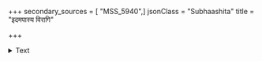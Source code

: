 +++
secondary_sources = [ "MSS_5940",]
jsonClass = "Subhaashita"
title = "इदमपास्य विरागि"

+++

<details><summary>Text</summary>

इदमपास्य विरागि परागिणीर् अलिकदम्बकमम्बुरुहां ततीः।  
स्तनभरेण जितस्तबकानमन्- नवलते वलतेऽभिमुखं तव॥
</details>
